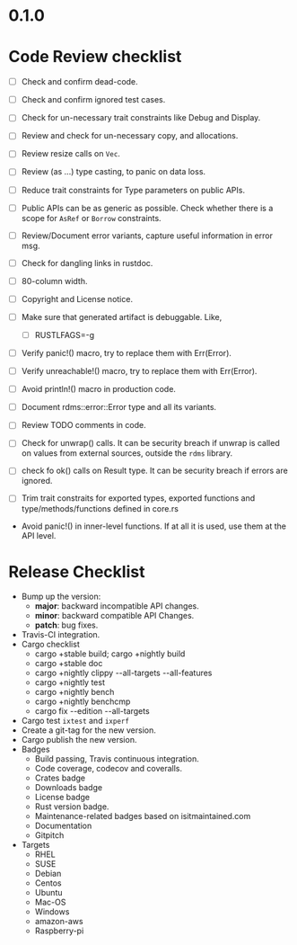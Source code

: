 0.1.0
=====

Code Review checklist
=====================

* [ ] Check and confirm dead-code.
* [ ] Check and confirm ignored test cases.
* [ ] Check for un-necessary trait constraints like Debug and Display.
* [ ] Review and check for un-necessary copy, and allocations.
* [ ] Review resize calls on `Vec`.
* [ ] Review (as ...) type casting, to panic on data loss.
* [ ] Reduce trait constraints for Type parameters on public APIs.
* [ ] Public APIs can be as generic as possible. Check whether there
      is a scope for `AsRef` or `Borrow` constraints.
* [ ] Review/Document error variants, capture useful information in error msg.
* [ ] Check for dangling links in rustdoc.
* [ ] 80-column width.
* [ ] Copyright and License notice.
* [ ] Make sure that generated artifact is debuggable. Like,
  * [ ] RUSTLFAGS=-g
* [ ] Verify panic!() macro, try to replace them with Err(Error).
* [ ] Verify unreachable!() macro, try to replace them with Err(Error).
* [ ] Avoid println!() macro in production code.
* [ ] Document rdms::error::Error type and all its variants.
* [ ] Review TODO comments in code.
* [ ] Check for unwrap() calls. It can be security breach if unwrap
  is called on values from external sources, outside the `rdms` library.
* [ ] check fo ok() calls on Result type. It can be security breach if
  errors are ignored.
* [ ] Trim trait constraits for exported types, exported functions and
  type/methods/functions defined in core.rs


* Avoid panic!() in inner-level functions. If at all it is used, use
them at the API level.

Release Checklist
=================

* Bump up the version:
  * __major__: backward incompatible API changes.
  * __minor__: backward compatible API Changes.
  * __patch__: bug fixes.
* Travis-CI integration.
* Cargo checklist
  * cargo +stable build; cargo +nightly build
  * cargo +stable doc
  * cargo +nightly clippy --all-targets --all-features
  * cargo +nightly test
  * cargo +nightly bench
  * cargo +nightly benchcmp <old> <new>
  * cargo fix --edition --all-targets
* Cargo test `ixtest` and `ixperf`
* Create a git-tag for the new version.
* Cargo publish the new version.
* Badges
  * Build passing, Travis continuous integration.
  * Code coverage, codecov and coveralls.
  * Crates badge
  * Downloads badge
  * License badge
  * Rust version badge.
  * Maintenance-related badges based on isitmaintained.com
  * Documentation
  * Gitpitch
* Targets
  * RHEL
  * SUSE
  * Debian
  * Centos
  * Ubuntu
  * Mac-OS
  * Windows
  * amazon-aws
  * Raspberry-pi
